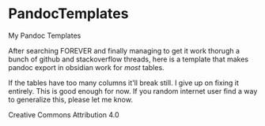 # PandocTemplates
My Pandoc Templates

After searching FOREVER and finally managing to get it work thorugh a bunch of github and stackoverflow threads, here is a template that makes pandoc export in obsidian work for *most* tables.

If the tables have too many columns it'll break still. I give up on fixing it entirely. This is good enough for now. If you random internet user find a way to generalize this, please let me know. 

Creative Commons Attribution 4.0
